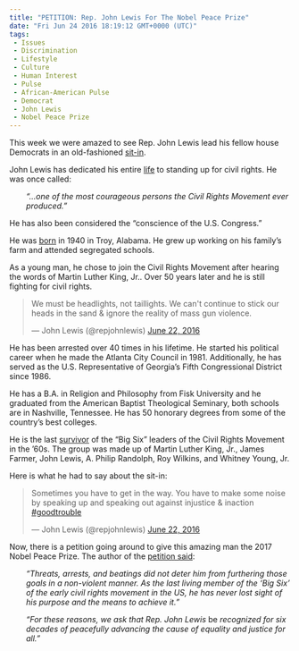 ```yaml
---
title: "PETITION: Rep. John Lewis For The Nobel Peace Prize"
date: "Fri Jun 24 2016 18:19:12 GMT+0000 (UTC)"
tags: 
 - Issues
 - Discrimination
 - Lifestyle
 - Culture
 - Human Interest
 - Pulse
 - African-American Pulse
 - Democrat
 - John Lewis
 - Nobel Peace Prize
---
```

<p><!--OffDef--></p><p><!--Ads1--></p><p>This week we were amazed to see Rep. John Lewis lead his fellow house Democrats in an old-fashioned <a href="http://www.liberalamerica.org/2016/06/22/breaking-house-democrats-stage-sit-in-over-gun-violence-video/" target="_blank">sit-in</a>.</p><p>John Lewis has dedicated his entire <a href="https://johnlewis.house.gov/john-lewis/biography" onclick="__gaTracker(&apos;send&apos;, &apos;event&apos;, &apos;outbound-article&apos;, &apos;https://johnlewis.house.gov/john-lewis/biography&apos;, &apos;life&apos;);" target="_blank">life</a> to standing up for civil rights. He was once called:</p><p style="padding-left: 30px;"><em> &#x201C;&#x2026;one of the most courageous persons the Civil Rights Movement ever produced.&#x201D;</em></p><p>He has also been considered the &#x201C;conscience of the U.S. Congress.&#x201D;</p><p>He was <a href="https://johnlewis.house.gov/john-lewis/biography" onclick="__gaTracker(&apos;send&apos;, &apos;event&apos;, &apos;outbound-article&apos;, &apos;https://johnlewis.house.gov/john-lewis/biography&apos;, &apos;born&apos;);" target="_blank">born</a> in 1940 in Troy, Alabama. He grew up working on his family&#x2019;s farm and attended segregated schools.</p><p>As a young man, he chose to join the Civil Rights Movement after hearing the words of Martin Luther King, Jr.. Over 50 years later and he is still fighting for civil rights.</p><blockquote class="twitter-tweet" data-width="500"><p lang="en" dir="ltr">We must be headlights, not taillights. We can&apos;t continue to stick our heads in the sand &amp; ignore the reality of mass gun violence.</p>
<p>&#x2014; John Lewis (@repjohnlewis) <a href="https://twitter.com/repjohnlewis/status/745644126998269954" onclick="__gaTracker(&apos;send&apos;, &apos;event&apos;, &apos;outbound-article&apos;, &apos;https://twitter.com/repjohnlewis/status/745644126998269954&apos;, &apos;June 22, 2016&apos;);">June 22, 2016</a></p></blockquote><p><script async src="//platform.twitter.com/widgets.js" charset="utf-8"></script></p><p>He has been arrested over 40 times in his lifetime. He started his political career when he made the Atlanta City Council in 1981. Additionally, he has served as the U.S. Representative of Georgia&#x2019;s Fifth Congressional District since 1986.</p><p>He has a B.A. in Religion and Philosophy from Fisk University and he graduated from the American Baptist Theological Seminary, both schools are in Nashville, Tennessee. He has 50 honorary degrees from some of the country&#x2019;s best colleges.</p><p>He is the last <a href="http://www.infoplease.com/spot/marchonwashington.html" onclick="__gaTracker(&apos;send&apos;, &apos;event&apos;, &apos;outbound-article&apos;, &apos;http://www.infoplease.com/spot/marchonwashington.html&apos;, &apos;survivor&apos;);" target="_blank">survivor</a> of the &#x201C;Big Six&#x201D; leaders of the Civil Rights Movement in the &#x2019;60s. The group was made up of&#xA0;Martin Luther King, Jr., James Farmer, John Lewis, A. Philip Randolph, Roy Wilkins, and Whitney Young, Jr.</p><p>Here is what he had to say about the sit-in:</p><blockquote class="twitter-tweet" data-width="500"><p lang="en" dir="ltr">Sometimes you have to get in the way. You have to make some noise by speaking up and speaking out against injustice &amp; inaction <a href="https://twitter.com/hashtag/goodtrouble?src=hash" onclick="__gaTracker(&apos;send&apos;, &apos;event&apos;, &apos;outbound-article&apos;, &apos;https://twitter.com/hashtag/goodtrouble?src=hash&apos;, &apos;#goodtrouble&apos;);">#goodtrouble</a></p>
<p>&#x2014; John Lewis (@repjohnlewis) <a href="https://twitter.com/repjohnlewis/status/745631702186336256" onclick="__gaTracker(&apos;send&apos;, &apos;event&apos;, &apos;outbound-article&apos;, &apos;https://twitter.com/repjohnlewis/status/745631702186336256&apos;, &apos;June 22, 2016&apos;);">June 22, 2016</a></p></blockquote><p><script async src="//platform.twitter.com/widgets.js" charset="utf-8"></script></p><p><!--Ads2--></p><p>Now, there is a petition going around to give this amazing man the 2017 Nobel Peace Prize. The author of the <a href="https://www.change.org/p/the-honorable-jimmy-carter-rep-john-lewis-for-the-2017-nobel-peace-prize" onclick="__gaTracker(&apos;send&apos;, &apos;event&apos;, &apos;outbound-article&apos;, &apos;https://www.change.org/p/the-honorable-jimmy-carter-rep-john-lewis-for-the-2017-nobel-peace-prize&apos;, &apos;petition said&apos;);">petition said</a>:</p><p style="padding-left: 30px;"><em>&#x201C;Threats, arrests, and beatings did not deter him from furthering those goals in a non-violent manner. As the last living member of the &#x2018;Big Six&#x2019; of the early civil rights movement in the US, he has never lost sight of his purpose and the means to achieve it.&#x201D;</em></p><p style="padding-left: 30px;"><em>&#x201C;For these reasons, we ask that Rep. John Lewis </em>be<em> recognized for six decades of peacefully advancing the cause of equality and justice for all.&#x201D;</em></p>